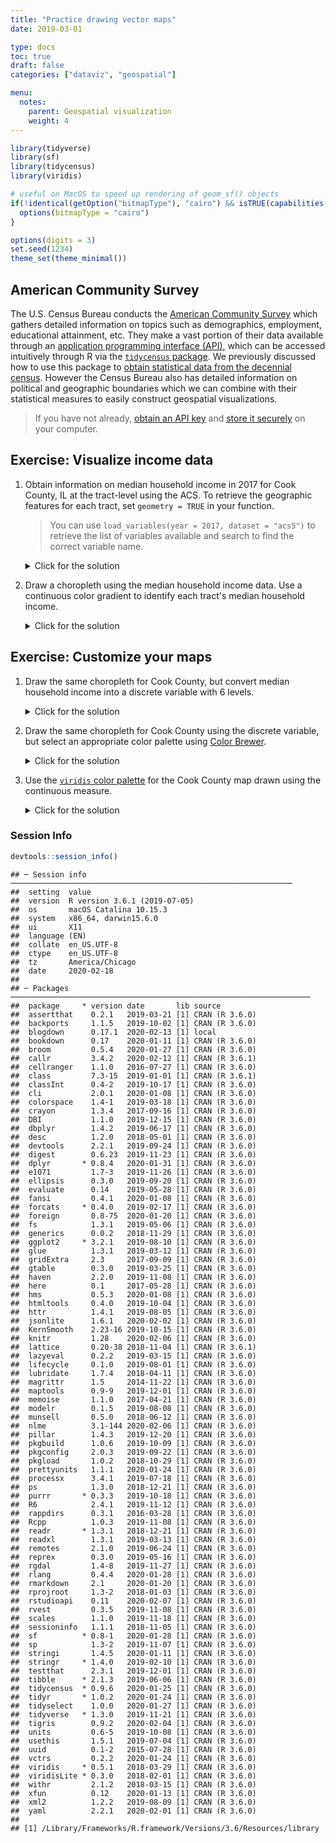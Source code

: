 ```yaml
---
title: "Practice drawing vector maps"
date: 2019-03-01

type: docs
toc: true
draft: false
categories: ["dataviz", "geospatial"]

menu:
  notes:
    parent: Geospatial visualization
    weight: 4
---
```





```r
library(tidyverse)
library(sf)
library(tidycensus)
library(viridis)

# useful on MacOS to speed up rendering of geom_sf() objects
if(!identical(getOption("bitmapType"), "cairo") && isTRUE(capabilities()[["cairo"]])){
  options(bitmapType = "cairo")
}

options(digits = 3)
set.seed(1234)
theme_set(theme_minimal())
```

## American Community Survey

The U.S. Census Bureau conducts the [American Community Survey](https://www.census.gov/programs-surveys/acs) which gathers detailed information on topics such as demographics, employment, educational attainment, etc. They make a vast portion of their data available through an [application programming interface (API)](/notes/application-program-interface/), which can be accessed intuitively through R via the [`tidycensus` package](https://walkerke.github.io/tidycensus/index.html). We previously discussed how to use this package to [obtain statistical data from the decennial census](/notes/application-program-interface/#census-data-with-tidycensus). However the Census Bureau also has detailed information on political and geographic boundaries which we can combine with their statistical measures to easily construct geospatial visualizations.

> If you have not already, [obtain an API key](https://api.census.gov/data/key_signup.html) and [store it securely](/notes/application-program-interface/#census-data-with-tidycensus) on your computer.

## Exercise: Visualize income data

1. Obtain information on median household income in 2017 for Cook County, IL at the tract-level using the ACS. To retrieve the geographic features for each tract, set `geometry = TRUE` in your function.

    > You can use `load_variables(year = 2017, dataset = "acs5")` to retrieve the list of variables available and search to find the correct variable name.

    <details> 
      <summary>Click for the solution</summary>
      <p>
    
    
    ```r
    cook_inc <- get_acs(state = "IL",
                        county = "Cook",
                        geography = "tract", 
                        variables = c(medincome = "B19013_001"), 
                        year = 2017,
                        geometry = TRUE)
    ```
    
    
    ```r
    cook_inc
    ```
    
    ```
    ## Simple feature collection with 1319 features and 5 fields (with 1 geometry empty)
    ## geometry type:  MULTIPOLYGON
    ## dimension:      XY
    ## bbox:           xmin: -88.3 ymin: 41.5 xmax: -87.5 ymax: 42.2
    ## epsg (SRID):    4269
    ## proj4string:    +proj=longlat +datum=NAD83 +no_defs
    ## First 10 features:
    ##          GEOID                                       NAME  variable
    ## 1  17031010100    Census Tract 101, Cook County, Illinois medincome
    ## 2  17031010201 Census Tract 102.01, Cook County, Illinois medincome
    ## 3  17031010202 Census Tract 102.02, Cook County, Illinois medincome
    ## 4  17031010300    Census Tract 103, Cook County, Illinois medincome
    ## 5  17031010400    Census Tract 104, Cook County, Illinois medincome
    ## 6  17031010501 Census Tract 105.01, Cook County, Illinois medincome
    ## 7  17031010502 Census Tract 105.02, Cook County, Illinois medincome
    ## 8  17031010503 Census Tract 105.03, Cook County, Illinois medincome
    ## 9  17031010600    Census Tract 106, Cook County, Illinois medincome
    ## 10 17031010701 Census Tract 107.01, Cook County, Illinois medincome
    ##    estimate   moe                       geometry
    ## 1     33750 10701 MULTIPOLYGON (((-87.7 42, -...
    ## 2     40841  7069 MULTIPOLYGON (((-87.7 42, -...
    ## 3     36563  8731 MULTIPOLYGON (((-87.7 42, -...
    ## 4     36870  3386 MULTIPOLYGON (((-87.7 42, -...
    ## 5     39634  8452 MULTIPOLYGON (((-87.7 42, -...
    ## 6     31985 10336 MULTIPOLYGON (((-87.7 42, -...
    ## 7     33721  2977 MULTIPOLYGON (((-87.7 42, -...
    ## 8     19671  7134 MULTIPOLYGON (((-87.7 42, -...
    ## 9     40576  8381 MULTIPOLYGON (((-87.7 42, -...
    ## 10    60798 12257 MULTIPOLYGON (((-87.7 42, -...
    ```
        
      </p>
    </details>

1. Draw a choropleth using the median household income data. Use a continuous color gradient to identify each tract's median household income.

    <details> 
      <summary>Click for the solution</summary>
      <p>
    
    
    ```r
    ggplot(data = cook_inc) +
      # use fill and color to avoid gray boundary lines
      geom_sf(aes(fill = estimate, color = estimate)) +
      # increase interpretability of graph
      scale_color_continuous(labels = scales::dollar) +
      scale_fill_continuous(labels = scales::dollar) +
      labs(title = "Median household income in Cook County, IL",
           subtitle = "In 2017",
           color = NULL,
           fill = NULL,
           caption = "Source: American Community Survey")
    ```
    
    <img src="/notes/vector-maps-practice_files/figure-html/income-cook-map-1.png" width="672" />
        
      </p>
    </details>

## Exercise: Customize your maps

1. Draw the same choropleth for Cook County, but convert median household income into a discrete variable with 6 levels.

    <details> 
      <summary>Click for the solution</summary>
      <p>
    
    * Using `cut_interval()`:
    
        
        ```r
        cook_inc %>%
          mutate(inc_cut = cut_interval(estimate, n = 6)) %>%
          ggplot() +
          # use fill and color to avoid gray boundary lines
          geom_sf(aes(fill = inc_cut, color = inc_cut)) +
          # increase interpretability of graph
          labs(title = "Median household income in Cook County, IL",
               subtitle = "In 2017",
               color = NULL,
               fill = NULL,
               caption = "Source: American Community Survey")
        ```
        
        <img src="/notes/vector-maps-practice_files/figure-html/cut-interval-1.png" width="672" />
            
    * Using `cut_number()`:
    
        
        ```r
        cook_inc %>%
          mutate(inc_cut = cut_number(estimate, n = 6)) %>%
          ggplot() +
          # use fill and color to avoid gray boundary lines
          geom_sf(aes(fill = inc_cut, color = inc_cut)) +
          # increase interpretability of graph
          labs(title = "Median household income in Cook County, IL",
               subtitle = "In 2017",
               color = NULL,
               fill = NULL,
               caption = "Source: American Community Survey")
        ```
        
        <img src="/notes/vector-maps-practice_files/figure-html/cut-number-1.png" width="672" />
            
      </p>
    </details>

1. Draw the same choropleth for Cook County using the discrete variable, but select an appropriate color palette using [Color Brewer](/notes/optimal-color-palettes/#color-brewer).

    <details> 
      <summary>Click for the solution</summary>
      <p>
    
    * Using `cut_interval()` and the Blue-Green palette:
    
        
        ```r
        cook_inc %>%
          mutate(inc_cut = cut_interval(estimate, n = 6)) %>%
          ggplot() +
          # use fill and color to avoid gray boundary lines
          geom_sf(aes(fill = inc_cut, color = inc_cut)) +
          scale_fill_brewer(type = "seq", palette = "BuGn") +
          scale_color_brewer(type = "seq", palette = "BuGn") +
          # increase interpretability of graph
          labs(title = "Median household income in Cook County, IL",
               subtitle = "In 2017",
               color = NULL,
               fill = NULL,
               caption = "Source: American Community Survey")
        ```
        
        <img src="/notes/vector-maps-practice_files/figure-html/cut-interval-optimal-1.png" width="672" />
        
    * Using `cut_number()` and the Blue-Green palette:
    
        
        ```r
        cook_inc %>%
          mutate(inc_cut = cut_number(estimate, n = 6)) %>%
          ggplot() +
          # use fill and color to avoid gray boundary lines
          geom_sf(aes(fill = inc_cut, color = inc_cut)) +
          scale_fill_brewer(type = "seq", palette = "BuGn") +
          scale_color_brewer(type = "seq", palette = "BuGn") +
         # increase interpretability of graph
          labs(title = "Median household income in Cook County, IL",
               subtitle = "In 2017",
               color = NULL,
               fill = NULL,
               caption = "Source: American Community Survey")
        ```
        
        <img src="/notes/vector-maps-practice_files/figure-html/cut-number-optimal-1.png" width="672" />
        
        
    You can choose any palette that is for sequential data.
    
      </p>
    </details>

1. Use the [`viridis` color palette](/notes/optimal-color-palettes/#viridis) for the Cook County map drawn using the continuous measure.

    <details> 
      <summary>Click for the solution</summary>
      <p>
    
    
    ```r
    ggplot(data = cook_inc) +
      # use fill and color to avoid gray boundary lines
      geom_sf(aes(fill = estimate, color = estimate)) +
      # increase interpretability of graph
      scale_color_viridis(labels = scales::dollar) +
      scale_fill_viridis(labels = scales::dollar) +
      labs(title = "Median household income in Cook County, IL",
           subtitle = "In 2017",
           color = NULL,
           fill = NULL,
           caption = "Source: American Community Survey")
    ```
    
    <img src="/notes/vector-maps-practice_files/figure-html/income-cook-map-viridis-1.png" width="672" />
        
      </p>
    </details>
    
### Session Info



```r
devtools::session_info()
```

```
## ─ Session info ───────────────────────────────────────────────────────────────
##  setting  value                       
##  version  R version 3.6.1 (2019-07-05)
##  os       macOS Catalina 10.15.3      
##  system   x86_64, darwin15.6.0        
##  ui       X11                         
##  language (EN)                        
##  collate  en_US.UTF-8                 
##  ctype    en_US.UTF-8                 
##  tz       America/Chicago             
##  date     2020-02-18                  
## 
## ─ Packages ───────────────────────────────────────────────────────────────────
##  package     * version date       lib source        
##  assertthat    0.2.1   2019-03-21 [1] CRAN (R 3.6.0)
##  backports     1.1.5   2019-10-02 [1] CRAN (R 3.6.0)
##  blogdown      0.17.1  2020-02-13 [1] local         
##  bookdown      0.17    2020-01-11 [1] CRAN (R 3.6.0)
##  broom         0.5.4   2020-01-27 [1] CRAN (R 3.6.0)
##  callr         3.4.2   2020-02-12 [1] CRAN (R 3.6.1)
##  cellranger    1.1.0   2016-07-27 [1] CRAN (R 3.6.0)
##  class         7.3-15  2019-01-01 [1] CRAN (R 3.6.1)
##  classInt      0.4-2   2019-10-17 [1] CRAN (R 3.6.0)
##  cli           2.0.1   2020-01-08 [1] CRAN (R 3.6.0)
##  colorspace    1.4-1   2019-03-18 [1] CRAN (R 3.6.0)
##  crayon        1.3.4   2017-09-16 [1] CRAN (R 3.6.0)
##  DBI           1.1.0   2019-12-15 [1] CRAN (R 3.6.0)
##  dbplyr        1.4.2   2019-06-17 [1] CRAN (R 3.6.0)
##  desc          1.2.0   2018-05-01 [1] CRAN (R 3.6.0)
##  devtools      2.2.1   2019-09-24 [1] CRAN (R 3.6.0)
##  digest        0.6.23  2019-11-23 [1] CRAN (R 3.6.0)
##  dplyr       * 0.8.4   2020-01-31 [1] CRAN (R 3.6.0)
##  e1071         1.7-3   2019-11-26 [1] CRAN (R 3.6.0)
##  ellipsis      0.3.0   2019-09-20 [1] CRAN (R 3.6.0)
##  evaluate      0.14    2019-05-28 [1] CRAN (R 3.6.0)
##  fansi         0.4.1   2020-01-08 [1] CRAN (R 3.6.0)
##  forcats     * 0.4.0   2019-02-17 [1] CRAN (R 3.6.0)
##  foreign       0.8-75  2020-01-20 [1] CRAN (R 3.6.0)
##  fs            1.3.1   2019-05-06 [1] CRAN (R 3.6.0)
##  generics      0.0.2   2018-11-29 [1] CRAN (R 3.6.0)
##  ggplot2     * 3.2.1   2019-08-10 [1] CRAN (R 3.6.0)
##  glue          1.3.1   2019-03-12 [1] CRAN (R 3.6.0)
##  gridExtra     2.3     2017-09-09 [1] CRAN (R 3.6.0)
##  gtable        0.3.0   2019-03-25 [1] CRAN (R 3.6.0)
##  haven         2.2.0   2019-11-08 [1] CRAN (R 3.6.0)
##  here          0.1     2017-05-28 [1] CRAN (R 3.6.0)
##  hms           0.5.3   2020-01-08 [1] CRAN (R 3.6.0)
##  htmltools     0.4.0   2019-10-04 [1] CRAN (R 3.6.0)
##  httr          1.4.1   2019-08-05 [1] CRAN (R 3.6.0)
##  jsonlite      1.6.1   2020-02-02 [1] CRAN (R 3.6.0)
##  KernSmooth    2.23-16 2019-10-15 [1] CRAN (R 3.6.0)
##  knitr         1.28    2020-02-06 [1] CRAN (R 3.6.0)
##  lattice       0.20-38 2018-11-04 [1] CRAN (R 3.6.1)
##  lazyeval      0.2.2   2019-03-15 [1] CRAN (R 3.6.0)
##  lifecycle     0.1.0   2019-08-01 [1] CRAN (R 3.6.0)
##  lubridate     1.7.4   2018-04-11 [1] CRAN (R 3.6.0)
##  magrittr      1.5     2014-11-22 [1] CRAN (R 3.6.0)
##  maptools      0.9-9   2019-12-01 [1] CRAN (R 3.6.0)
##  memoise       1.1.0   2017-04-21 [1] CRAN (R 3.6.0)
##  modelr        0.1.5   2019-08-08 [1] CRAN (R 3.6.0)
##  munsell       0.5.0   2018-06-12 [1] CRAN (R 3.6.0)
##  nlme          3.1-144 2020-02-06 [1] CRAN (R 3.6.0)
##  pillar        1.4.3   2019-12-20 [1] CRAN (R 3.6.0)
##  pkgbuild      1.0.6   2019-10-09 [1] CRAN (R 3.6.0)
##  pkgconfig     2.0.3   2019-09-22 [1] CRAN (R 3.6.0)
##  pkgload       1.0.2   2018-10-29 [1] CRAN (R 3.6.0)
##  prettyunits   1.1.1   2020-01-24 [1] CRAN (R 3.6.0)
##  processx      3.4.1   2019-07-18 [1] CRAN (R 3.6.0)
##  ps            1.3.0   2018-12-21 [1] CRAN (R 3.6.0)
##  purrr       * 0.3.3   2019-10-18 [1] CRAN (R 3.6.0)
##  R6            2.4.1   2019-11-12 [1] CRAN (R 3.6.0)
##  rappdirs      0.3.1   2016-03-28 [1] CRAN (R 3.6.0)
##  Rcpp          1.0.3   2019-11-08 [1] CRAN (R 3.6.0)
##  readr       * 1.3.1   2018-12-21 [1] CRAN (R 3.6.0)
##  readxl        1.3.1   2019-03-13 [1] CRAN (R 3.6.0)
##  remotes       2.1.0   2019-06-24 [1] CRAN (R 3.6.0)
##  reprex        0.3.0   2019-05-16 [1] CRAN (R 3.6.0)
##  rgdal         1.4-8   2019-11-27 [1] CRAN (R 3.6.0)
##  rlang         0.4.4   2020-01-28 [1] CRAN (R 3.6.0)
##  rmarkdown     2.1     2020-01-20 [1] CRAN (R 3.6.0)
##  rprojroot     1.3-2   2018-01-03 [1] CRAN (R 3.6.0)
##  rstudioapi    0.11    2020-02-07 [1] CRAN (R 3.6.0)
##  rvest         0.3.5   2019-11-08 [1] CRAN (R 3.6.0)
##  scales        1.1.0   2019-11-18 [1] CRAN (R 3.6.0)
##  sessioninfo   1.1.1   2018-11-05 [1] CRAN (R 3.6.0)
##  sf          * 0.8-1   2020-01-28 [1] CRAN (R 3.6.0)
##  sp            1.3-2   2019-11-07 [1] CRAN (R 3.6.0)
##  stringi       1.4.5   2020-01-11 [1] CRAN (R 3.6.0)
##  stringr     * 1.4.0   2019-02-10 [1] CRAN (R 3.6.0)
##  testthat      2.3.1   2019-12-01 [1] CRAN (R 3.6.0)
##  tibble      * 2.1.3   2019-06-06 [1] CRAN (R 3.6.0)
##  tidycensus  * 0.9.6   2020-01-25 [1] CRAN (R 3.6.0)
##  tidyr       * 1.0.2   2020-01-24 [1] CRAN (R 3.6.0)
##  tidyselect    1.0.0   2020-01-27 [1] CRAN (R 3.6.0)
##  tidyverse   * 1.3.0   2019-11-21 [1] CRAN (R 3.6.0)
##  tigris        0.9.2   2020-02-04 [1] CRAN (R 3.6.0)
##  units         0.6-5   2019-10-08 [1] CRAN (R 3.6.0)
##  usethis       1.5.1   2019-07-04 [1] CRAN (R 3.6.0)
##  uuid          0.1-2   2015-07-28 [1] CRAN (R 3.6.0)
##  vctrs         0.2.2   2020-01-24 [1] CRAN (R 3.6.0)
##  viridis     * 0.5.1   2018-03-29 [1] CRAN (R 3.6.0)
##  viridisLite * 0.3.0   2018-02-01 [1] CRAN (R 3.6.0)
##  withr         2.1.2   2018-03-15 [1] CRAN (R 3.6.0)
##  xfun          0.12    2020-01-13 [1] CRAN (R 3.6.0)
##  xml2          1.2.2   2019-08-09 [1] CRAN (R 3.6.0)
##  yaml          2.2.1   2020-02-01 [1] CRAN (R 3.6.0)
## 
## [1] /Library/Frameworks/R.framework/Versions/3.6/Resources/library
```
